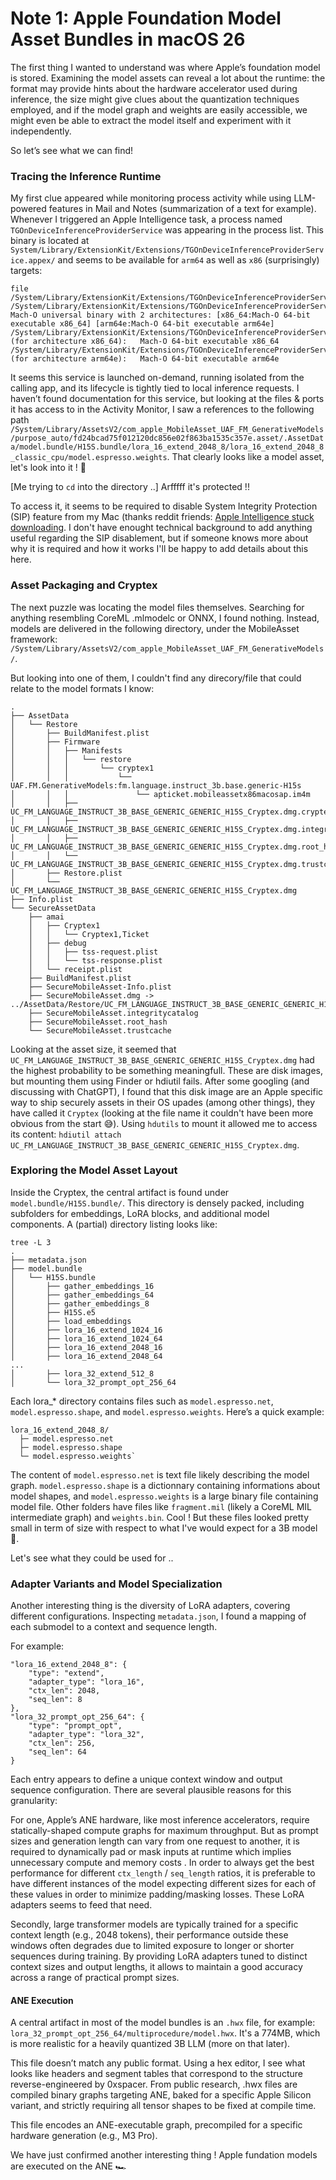 # Note 1: Apple Foundation Model Asset Bundles in macOS 26

The first thing I wanted to understand was where Apple’s foundation model is stored. Examining the model assets can reveal a lot about the runtime: the format may provide hints about the hardware accelerator used during inference, the size might give clues about the quantization techniques employed, and if the model graph and weights are easily accessible, we might even be able to extract the model itself and experiment with it independently.

So let’s see what we can find!

### Tracing the Inference Runtime

My first clue appeared while monitoring process activity while using LLM-powered features in Mail and Notes (summarization of a text for example). Whenever I triggered an Apple Intelligence task, a process named `TGOnDeviceInferenceProviderService` was appearing in the process list. This binary is located at `System/Library/ExtensionKit/Extensions/TGOnDeviceInferenceProviderService.appex/` and seems to be available for `arm64` as well as `x86` (surprisingly) targets:

```
file /System/Library/ExtensionKit/Extensions/TGOnDeviceInferenceProviderService.appex/Contents/MacOS/TGOnDeviceInferenceProviderService
/System/Library/ExtensionKit/Extensions/TGOnDeviceInferenceProviderService.appex/Contents/MacOS/TGOnDeviceInferenceProviderService: Mach-O universal binary with 2 architectures: [x86_64:Mach-O 64-bit executable x86_64] [arm64e:Mach-O 64-bit executable arm64e]
/System/Library/ExtensionKit/Extensions/TGOnDeviceInferenceProviderService.appex/Contents/MacOS/TGOnDeviceInferenceProviderService (for architecture x86_64):	Mach-O 64-bit executable x86_64
/System/Library/ExtensionKit/Extensions/TGOnDeviceInferenceProviderService.appex/Contents/MacOS/TGOnDeviceInferenceProviderService (for architecture arm64e):	Mach-O 64-bit executable arm64e
```

It seems this service is launched on-demand, running isolated from the calling app, and its lifecycle is tightly tied to local inference requests. I haven’t found documentation for this service, but looking at the files & ports it has access to in the Activity Monitor, I saw a references to the following path `/System/Library/AssetsV2/com_apple_MobileAsset_UAF_FM_GenerativeModels/purpose_auto/fd24bcad75f012120dc856e02f863ba1535c357e.asset/.AssetData/model.bundle/H15S.bundle/lora_16_extend_2048_8/lora_16_extend_2048_8_classic_cpu/model.espresso.weights`. That clearly looks like a model asset, let's look into it ! 🔎


[Me trying to `cd` into the directory ..] Arfffff it's protected !!

To access it, it seems to be required to disable System Integrity Protection (SIP) feature from my Mac (thanks reddit friends: [Apple Intelligence stuck downloading](https://www.reddit.com/r/MacOSBeta/comments/1eqrg3k/apple_intelligence_stuck_downloading_for_over_a/?sort=old). I don't have enought technical background to add anything useful regarding the SIP disablement, but if someone knows more about why it is required and how it works I'll be happy to add details about this here.

### Asset Packaging and Cryptex

The next puzzle was locating the model files themselves. Searching for anything resembling CoreML .mlmodelc or ONNX, I found nothing. Instead, models are delivered in the following directory, under the MobileAsset framework: `/System/Library/AssetsV2/com_apple_MobileAsset_UAF_FM_GenerativeModels/`.

But looking into one of them, I couldn't find any direcory/file that could relate to the model formats I know:

```
.
├── AssetData
│   └── Restore
│       ├── BuildManifest.plist
│       ├── Firmware
│       │   ├── Manifests
│       │   │   └── restore
│       │   │       └── cryptex1
│       │   │           └── UAF.FM.GenerativeModels:fm.language.instruct_3b.base.generic-H15s
│       │   │               └── apticket.mobileassetx86macosap.im4m
│       │   ├── UC_FM_LANGUAGE_INSTRUCT_3B_BASE_GENERIC_GENERIC_H15S_Cryptex.dmg.cryptex_info
│       │   ├── UC_FM_LANGUAGE_INSTRUCT_3B_BASE_GENERIC_GENERIC_H15S_Cryptex.dmg.integrity_catalog
│       │   ├── UC_FM_LANGUAGE_INSTRUCT_3B_BASE_GENERIC_GENERIC_H15S_Cryptex.dmg.root_hash
│       │   └── UC_FM_LANGUAGE_INSTRUCT_3B_BASE_GENERIC_GENERIC_H15S_Cryptex.dmg.trustcache
│       ├── Restore.plist
│       └── UC_FM_LANGUAGE_INSTRUCT_3B_BASE_GENERIC_GENERIC_H15S_Cryptex.dmg
├── Info.plist
└── SecureAssetData
    ├── amai
    │   ├── Cryptex1
    │   │   └── Cryptex1,Ticket
    │   ├── debug
    │   │   ├── tss-request.plist
    │   │   └── tss-response.plist
    │   └── receipt.plist
    ├── BuildManifest.plist
    ├── SecureMobileAsset-Info.plist
    ├── SecureMobileAsset.dmg -> ../AssetData/Restore/UC_FM_LANGUAGE_INSTRUCT_3B_BASE_GENERIC_GENERIC_H15S_Cryptex.dmg
    ├── SecureMobileAsset.integritycatalog
    ├── SecureMobileAsset.root_hash
    └── SecureMobileAsset.trustcache
```

Looking at the asset size, it seemed that `UC_FM_LANGUAGE_INSTRUCT_3B_BASE_GENERIC_GENERIC_H15S_Cryptex.dmg` had the highest probability to be something meaningfull. These are disk images, but mounting them using Finder or hdiutil fails.
After some googling (and discussing with ChatGPT), I found that this disk image are an Apple specific way to ship securely assets in their OS upades (among other things), they have called it `Cryptex` (looking at the file name it couldn't have been more obvious from the start 😅). Using `hdutils` to mount it allowed me to access its content: `hdiutil attach UC_FM_LANGUAGE_INSTRUCT_3B_BASE_GENERIC_GENERIC_H15S_Cryptex.dmg`.

### Exploring the Model Asset Layout

Inside the Cryptex, the central artifact is found under `model.bundle/H15S.bundle/`. This directory is densely packed, including subfolders for embeddings, LoRA blocks, and additional model components. A (partial) directory listing looks like:

```
tree -L 3
.
├── metadata.json
├── model.bundle
│   └── H15S.bundle
│       ├── gather_embeddings_16
│       ├── gather_embeddings_64
│       ├── gather_embeddings_8
│       ├── H15S.e5
│       ├── load_embeddings
│       ├── lora_16_extend_1024_16
│       ├── lora_16_extend_1024_64
│       ├── lora_16_extend_2048_16
│       ├── lora_16_extend_2048_64
...
│       ├── lora_32_extend_512_8
│       └── lora_32_prompt_opt_256_64
```

Each lora_* directory contains files such as `model.espresso.net`, `model.espresso.shape`, and `model.espresso.weights`. Here’s a quick example:

```
lora_16_extend_2048_8/
  ├─ model.espresso.net
  ├─ model.espresso.shape
  └─ model.espresso.weights`
```

The content of `model.espresso.net` is text file likely describing the model graph. `model.espresso.shape` is a dictionnary containing informations about model shapes, and `model.espresso.weights` is a large binary file containing model file. Other folders have files like `fragment.mil` (likely a CoreML MIL intermediate graph) and `weights.bin`.
Cool ! But these files looked pretty small in term of size with respect to what I've would expect for a 3B model 🤔.

Let's see what they could be used for ..

### Adapter Variants and Model Specialization

Another interesting thing is the diversity of LoRA adapters, covering different configurations. Inspecting `metadata.json`, I found a mapping of each submodel to a context and sequence length.

For example:
```
"lora_16_extend_2048_8": {
    "type": "extend",
    "adapter_type": "lora_16",
    "ctx_len": 2048,
    "seq_len": 8
},
"lora_32_prompt_opt_256_64": {
    "type": "prompt_opt",
    "adapter_type": "lora_32",
    "ctx_len": 256,
    "seq_len": 64
}
```

Each entry appears to define a unique context window and output sequence configuration. There are several plausible reasons for this granularity:

For one, Apple’s ANE hardware, like most inference accelerators, require statically-shaped compute graphs for maximum throughput. But as prompt sizes and generation length can vary from one request to another, it is required to dynamically pad or mask inputs at runtime which implies unnecessary compute and memory costs . In order to always get the best performance for different `ctx_length` / `seq_length` ratios, it is preferable to have different instances of the model expecting different sizes for each of these values in order to minimize padding/masking losses. These LoRA adapters seems to feed that need.

Secondly, large transformer models are typically trained for a specific context length (e.g., 2048 tokens), their performance outside these windows often degrades due to limited exposure to longer or shorter sequences during training. By providing LoRA adapters tuned to distinct context sizes and output lengths, it allows to maintain a good accuracy across a range of practical prompt sizes.


#### ANE Execution

A central artifact in most of the model bundles is an `.hwx` file, for example: `lora_32_prompt_opt_256_64/multiprocedure/model.hwx`. It's a 774MB, which is more realistic for a heavily quantized 3B LLM (more on that later).

This file doesn’t match any public format. Using a hex editor, I see what looks like headers and segment tables that correspond to the structure reverse-engineered by 0xspacer. From public research, .hwx files are compiled binary graphs targeting ANE, baked for a specific Apple Silicon variant, and strictly requiring all tensor shapes to be fixed at compile time.

This file encodes an ANE-executable graph, precompiled for a specific hardware generation (e.g., M3 Pro).

We have just confirmed another interesting thing ! Apple fundation models are executed on the ANE 🏎️

